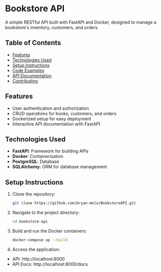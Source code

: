 # Bookstore API
A simple RESTful API built with FastAPI and Docker, designed to manage a bookstore's inventory, customers, and orders.

## Table of Contents
- [Features](#features)
- [Technologies Used](#technologies-used)
- [Setup Instructions](#setup-instructions)
- [Code Examples](#code-examples)
- [API Documentation](#api-documentation)
- [Contributing](#contributing)

## Features
- User authentication and authorization
- CRUD operations for books, customers, and orders
- Dockerized setup for easy deployment
- Interactive API documentation with FastAPI

## Technologies Used
- **FastAPI**: Framework for building APIs
- **Docker**: Containerization
- **PostgreSQL**: Database
- **SQLAlchemy**: ORM for database management

## Setup Instructions

1. Clone the repository:
   ```bash
   git clone https://github.com/bryan-melo/BookstoreAPI.git

2. Navigate to the project directory:
    ```bash
    cd bookstore-api

3. Build and run the Docker containers:
    ```bash
    docker-compose up --build

4. Access the application:
* API: http://localhost:8000
* API Docs: http://localhost:8000/docs

  

